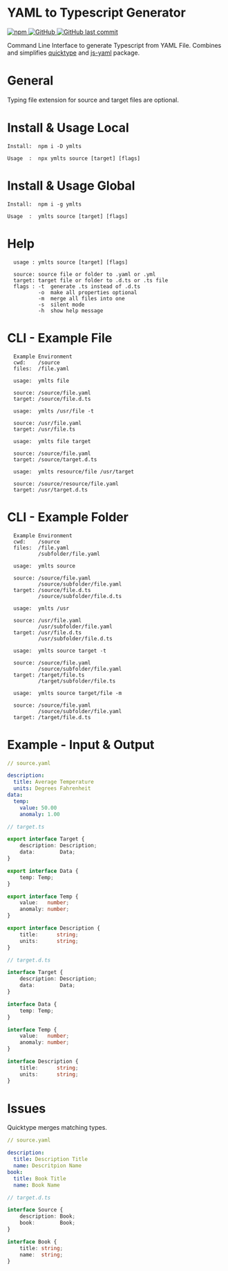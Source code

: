 # YAML to Typescript Generator
<a href="https://www.npmjs.com/package/ymlts">
  <img alt="npm" src="https://img.shields.io/npm/v/ymlts?style=for-the-badge">
</a>
<a href="https://github.com/LaCocoRoco/ymlts/blob/master/LICENSE">
  <img alt="GitHub" src="https://img.shields.io/github/license/lacocoroco/ymlts.svg?style=for-the-badge" />
</a>
<a href="https://github.com/LaCocoRoco/ymlts">
  <img alt="GitHub last commit" src="https://img.shields.io/github/last-commit/lacocoroco/ymlts?style=for-the-badge">
</a>

Command Line Interface to generate Typescript from YAML File.
Combines and simplifies [quicktype](https://github.com/quicktype/quicktype) and [js-yaml](https://github.com/nodeca/js-yaml) package.

# General
Typing file extension for source and target files are optional.

# Install & Usage Local 
```
Install:  npm i -D ymlts

Usage  :  npx ymlts source [target] [flags]
```

# Install & Usage Global
```
Install:  npm i -g ymlts

Usage  :  ymlts source [target] [flags]
```

# Help 
```
  usage : ymlts source [target] [flags]

  source: source file or folder to .yaml or .yml
  target: target file or folder to .d.ts or .ts file
  flags : -t  generate .ts instead of .d.ts
          -o  make all properties optional
          -m  merge all files into one
          -s  silent mode
          -h  show help message
```

# CLI - Example File
```
  Example Environment
  cwd:    /source
  files:  /file.yaml
```
```
  usage:  ymlts file

  source: /source/file.yaml
  target: /source/file.d.ts
```
```
  usage:  ymlts /usr/file -t

  source: /usr/file.yaml
  target: /usr/file.ts
```
```
  usage:  ymlts file target

  source: /source/file.yaml
  target: /source/target.d.ts
```
```
  usage:  ymlts resource/file /usr/target

  source: /source/resource/file.yaml
  target: /usr/target.d.ts
```

# CLI - Example Folder
```
  Example Environment
  cwd:    /source
  files:  /file.yaml
          /subfolder/file.yaml
```
```
  usage:  ymlts source

  source: /source/file.yaml
          /source/subfolder/file.yaml         
  target: /source/file.d.ts
          /source/subfolder/file.d.ts
```
```
  usage:  ymlts /usr

  source: /usr/file.yaml
          /usr/subfolder/file.yaml         
  target: /usr/file.d.ts
          /usr/subfolder/file.d.ts
```
```
  usage:  ymlts source target -t

  source: /source/file.yaml
          /source/subfolder/file.yaml         
  target: /target/file.ts
          /target/subfolder/file.ts
```
```
  usage:  ymlts source target/file -m

  source: /source/file.yaml
          /source/subfolder/file.yaml         
  target: /target/file.d.ts
```
# Example - Input & Output
```yaml
// source.yaml

description:
  title: Average Temperature
  units: Degrees Fahrenheit
data:
  temp:
    value: 50.00
    anomaly: 1.00
```
```typescript
// target.ts

export interface Target {
    description: Description;
    data:        Data;
}

export interface Data {
    temp: Temp;
}

export interface Temp {
    value:   number;
    anomaly: number;
}

export interface Description {
    title:      string;
    units:      string;
}

```
```typescript
// target.d.ts

interface Target {
    description: Description;
    data:        Data;
}

interface Data {
    temp: Temp;
}

interface Temp {
    value:   number;
    anomaly: number;
}

interface Description {
    title:      string;
    units:      string;
}
```

# Issues
Quicktype merges matching types.
```yaml
// source.yaml

description:
  title: Description Title
  name: Descritpion Name
book:
  title: Book Title
  name: Book Name
```
```typescript
// target.d.ts

interface Source {
    description: Book;
    book:        Book;
}

interface Book {
    title: string;
    name:  string;
}
```